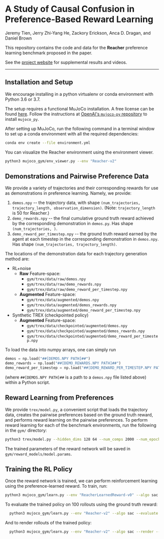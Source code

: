 # A Study of Causal Confusion in Preference-Based Reward Learning
Jeremy Tien, Jerry Zhi-Yang He, Zackory Erickson, Anca D. Dragan, and Daniel Brown

This repository contains the code and data for the **Reacher** preference learning benchmark proposed in the paper. 

See the [project website](https://sites.google.com/view/causal-reward-confusion) for supplemental results and videos.
***

## Installation and Setup
We encourage installing in a python virtualenv or conda environment with Python 3.6 or 3.7.

The setup requires a functional MuJoCo installation. 
A free license can be found [here](https://github.com/openai/mujoco-py).
Follow the instructions at [OpenAI's `mujoco-py` repository](https://github.com/openai/mujoco-py) to install `mujoco_py`. 

After setting up MuJoCo, run the following command in a terminal window to set up a conda environment with all the required dependencies: 
```bash
conda env create --file environment.yml
```

You can visualize the Reacher environment using the environment viewer.  
```bash
python3 mujoco_gym/env_viewer.py --env "Reacher-v2"
```

## Demonstrations and Pairwise Preference Data
We provide a variety of trajectories and their corresponding rewards for use as demonstrations in preference learning.
Namely, we provide:
1. `demos.npy` -- the trajectory data, with shape `(num_trajectories, trajectory_length, observation_dimension)`. (Note: `trajectory_length` is 50 for Reacher.) 
2. `demo_rewards.npy` -- the final cumulative ground truth reward achieved by the corresponding demonstration in `demos.py`. Has shape `(num_trajectories, )`. 
3. `demo_reward_per_timestep.npy` -- the ground truth reward earned by the agent at each timestep in the corresponding demonstration in `demos.npy`. Has shape `(num_trajectories, trajectory_length)`.

The locations of the demonstration data for each trajectory generation method are:
- RL+noise
    - **Raw** Feature-space: 
        - `gym/trex/data/raw/demos.npy`
        - `gym/trex/data/raw/demo_rewards.npy`
        - `gym/trex/data/raw/demo_reward_per_timestep.npy`
    - **Augmented** Feature-space: 
        - `gym/trex/data/augmented/demos.npy`
        - `gym/trex/data/augmented/demos_rewards.npy`
        - `gym/trex/data/augmented/demo_reward_per_timestep.npy`
- Synthetic TREX (checkpointed policy)
    - **Augmented** Feature-space: 
        - `gym/trex/data/checkpointed/augmented/demos.npy`
        - `gym/trex/data/checkpointed/augmented/demos_rewards.npy`
        - `gym/trex/data/checkpointed/augmented/demo_reward_per_timestep.npy`

        
To load the data into numpy arrays, one can simply run
```python
demos = np.load("##[DEMOS.NPY PATH]##")
demo_rewards = np.load("##[DEMO_REWARDS.NPY PATH]##")
demo_reward_per_timestep = np.load("##[DEMO_REWARD_PER_TIMESTEP.NPY PATH]##")
```
(where `##[DEMOS.NPY PATH]##` is a path to a `demos.npy` file listed above) within a Python script. 


## Reward Learning from Preferences
We provide `trex/model.py`, a convenient script that loads the trajectory data, creates the pairwise preferences based on the ground truth reward, and performs reward learning on the pairwise preferences. 
To perform reward learning for each of the benchmark environments, run the following in the `gym/` directory:
```bash
python3 trex/model.py --hidden_dims 128 64 --num_comps 2000 --num_epochs 100 --patience 10 --lr 0.01 --weight_decay 0.01 --seed 0 --reward_model_path ./reward_models/model.params
```
The trained parameters of the reward network will be saved in `gym/reward_models/model.params`.


## Training the RL Policy
Once the reward network is trained, we can perform reinforcement learning using the preference-learned reward. 
To train, run:
```bash
python3 mujoco_gym/learn.py --env "ReacherLearnedReward-v0" --algo sac --seed 0 --train --train-timesteps 1000000 --reward-net-path ./reward_models/model.params --save-dir ./trained_policies/
```
 
To evaluate the trained policy on 100 rollouts using the ground truth reward:
```bash
  python3 mujoco_gym/learn.py --env "Reacher-v2" --algo sac --evaluate --eval-episodes 100 --seed 3 --verbose --load-policy-path ./trained_policies/ppo/ReacherLearnedReward-v0/checkpoint_002231/checkpoint-2231
```

And to render rollouts of the trained policy:
```bash
  python3 mujoco_gym/learn.py --env "Reacher-v2" --algo sac --render --render-episodes 3 --seed 3 --load-policy-path ./trained_policies/ppo/ReacherLearnedReward-v0/checkpoint_002231/checkpoint-2231
```
